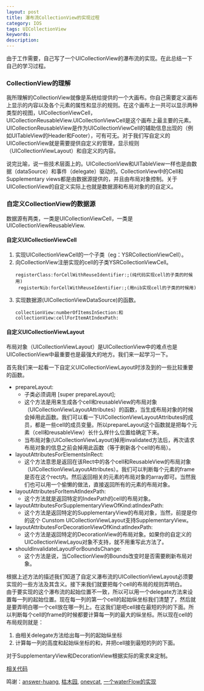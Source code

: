 ```yaml
---
layout: post
title: 瀑布流CollectionView的实现过程
category: IOS
tags: UICollectionView
keywords: 
description:
---
```


由于工作需要，自己写了一个UICollectionView的瀑布流的实现。在此总结一下自己的学习过程。

### CollectionView的理解 ###

我所理解的CollectionView就像是系统给提供的一个大画布。你自己需要定义画布上显示的内容以及各个元素的属性和显示的规则。在这个画布上一共可以显示两种类型的视图，UICollectionViewCell，UICollectionReusableView.UICollectionViewCell是这个画布上最主要的元素。UICollectionReusableView是作为UICollectionViewCell的辅助信息出现的（例如UITableView的Header和Footer），可有可无。对于我们写自定义的UICollectionView就是需要提供自定义的管理，显示规则（UICollectionViewLayout）和自定义的内容。

说完比喻，说一些技术层面上的。UICollectionView和UITableView一样也是由数据（dataSource）和事件（delegate）驱动的。CollectionView中的Cell和Supplementary views都是由数据源提供的，并且由布局对象控制。关于UICollectionView的自定义实际上也就是数据源和布局对象的的自定义。

### 自定义CollectionView的数据源 ###

数据源有两类，一类是UICollectionViewCell，一类是UICollectionViewReusableView.

#### 自定义UICollectionViewCell ####

1. 实现UICollectionViewCell的一个子类（eg：YSRCollectionViewCell）。
2. 向CollectionView注册实现的cell的子类YSRCollectionViewCell。
	<pre><code>registerClass:forCellWithReuseIdentifier:;(纯代码实现cell的子类的时候用)
	registerNib:forCellWithReuseIdentifier:;(用nib实现cell的子类的时候用)</code></pre>  
3. 实现数据源(UICollectionViewDataSource)的函数。
	```
	collectionView:numberOfItemsInSection:和collectionView:cellForItemAtIndexPath:
	```

#### 自定义UICollectionViewLayout ####

布局对象（UICollectionViewLayout）是UICollectionView中的难点也是UICollectionView中最重要也是最强大的地方。我们来一起学习一下。  

首先我们来一起看一下自定义UICollectionViewLayout时涉及到的一些比较重要的函数。  

- prepareLayout:  
	- 子类必须调用 [super prepareLayout];  
	- 这个方法是用来生成各个cell和reusableView的布局对象（UICollectionViewLayoutAttributes）的函数，当生成布局对象的时候会掉用此函数。我们可以看一下UICollectionViewLayoutAttributes的成员，都是一些cell的成员变量。所以prepareLayout这个函数就是把每个元素（cell和reusableView）长什么样什么位置给确定下来。
	- 当布局对象(UICollectionViewLayout)掉用invalidated方法后，再次请求布局对象的信息之前会掉用此函数（等于刷新各个cell的布局）。
- layoutAttributesForElementsInRect:  
	- 这个方法意思是返回在该Rect中的各个cell和ReusableView的布局对象（UICollectionViewLayoutAttributes）。我们可以判断每个元素的frame是否在这个rect内。然后返回相关的元素的布局对象的array即可。当然我们也可以用一个偷懒的做法，直接返回所有的元素的布局对象。  
- layoutAttributesForItemAtIndexPath:  
	- 这个方法就是返回特定的IndexPath的cell的布局对象。
- layoutAttributesForSupplementaryViewOfKind:atIndexPath:  
	- 这个方法是返回特定的SupplementaryView的布局对象，当然，前提是你的这个 Cunstom UICollectionViewLayout支持SupplementaryView。  
- layoutAttributesForDecorationViewOfKind:atIndexPath:  
	- 这个方法是返回特定的DecorationView的布局对象。如果你的自定义的UICollectionViewLayou对象不支持，就不用重写此方法了。  
- shouldInvalidateLayoutForBoundsChange:  
	- 这个方法是说，当CollectionView的Bounds改变时是否需要刷新布局对象。

根据上述方法的描述我们知道了自定义瀑布流的UICollectionViewLayout必须要实现的一些方法及其含义。接下来我们就要把每个cell的布局的规则弄明白。    
由于要实现的这个瀑布流的起始位置不一致，所以可以用一个delegate方法来设置每一列的起始位置。现在每一列的第一个cell的起始纵坐标我们清楚了，然后就是要弄明白哪一个cell放在哪一列上。在这我们是吧cell接在最短的列的下面。所以判断每个cell的frame的时候都要计算每一列的最大的纵坐标。所以现在cell的布局规则就是：  

1. 由相关delegate方法给出每一列的起始纵坐标
2. 计算每一列的高度和起始纵坐标的和，并把cell接到最短的列的下面。

对于SupplementaryView和DecorationView根据实际的需求来定制。  

[相关代码]()

鸣谢：[answer-huang](http://objccn.io/issue-3-3/), [枯木园](http://blog.csdn.net/lmbda/article/details/18051801), [onevcat](http://onevcat.com/2012/08/advanced-collection-view/), [一个waterFlow的实现](https://github.com/linshaolie/WaterFlow)